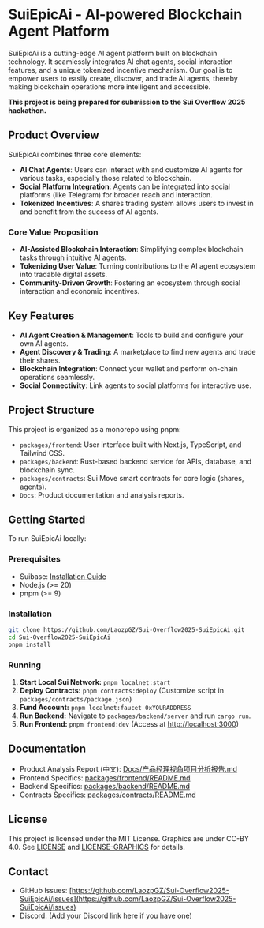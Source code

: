 # SuiEpicAi - AI-powered Blockchain Agent Platform

SuiEpicAi is a cutting-edge AI agent platform built on blockchain technology. It seamlessly integrates AI chat agents, social interaction features, and a unique tokenized incentive mechanism. Our goal is to empower users to easily create, discover, and trade AI agents, thereby making blockchain operations more intelligent and accessible.

**This project is being prepared for submission to the Sui Overflow 2025 hackathon.**

## Product Overview

SuiEpicAi combines three core elements:

- **AI Chat Agents**: Users can interact with and customize AI agents for various tasks, especially those related to blockchain.
- **Social Platform Integration**: Agents can be integrated into social platforms (like Telegram) for broader reach and interaction.
- **Tokenized Incentives**: A shares trading system allows users to invest in and benefit from the success of AI agents.

### Core Value Proposition

- **AI-Assisted Blockchain Interaction**: Simplifying complex blockchain tasks through intuitive AI agents.
- **Tokenizing User Value**: Turning contributions to the AI agent ecosystem into tradable digital assets.
- **Community-Driven Growth**: Fostering an ecosystem through social interaction and economic incentives.

## Key Features

- **AI Agent Creation & Management**: Tools to build and configure your own AI agents.
- **Agent Discovery & Trading**: A marketplace to find new agents and trade their shares.
- **Blockchain Integration**: Connect your wallet and perform on-chain operations seamlessly.
- **Social Connectivity**: Link agents to social platforms for interactive use.

## Project Structure

This project is organized as a monorepo using pnpm:

- `packages/frontend`: User interface built with Next.js, TypeScript, and Tailwind CSS.
- `packages/backend`: Rust-based backend service for APIs, database, and blockchain sync.
- `packages/contracts`: Sui Move smart contracts for core logic (shares, agents).
- `Docs`: Product documentation and analysis reports.

## Getting Started

To run SuiEpicAi locally:

### Prerequisites

- Suibase: [Installation Guide](https://suibase.io/how-to/install.html)
- Node.js (>= 20)
- pnpm (>= 9)

### Installation

```bash
git clone https://github.com/LaozpGZ/Sui-Overflow2025-SuiEpicAi.git
cd Sui-Overflow2025-SuiEpicAi
pnpm install
```

### Running

1.  **Start Local Sui Network:** `pnpm localnet:start`
2.  **Deploy Contracts:** `pnpm contracts:deploy` (Customize script in `packages/contracts/package.json`)
3.  **Fund Account:** `pnpm localnet:faucet 0xYOURADDRESS`
4.  **Run Backend:** Navigate to `packages/backend/server` and run `cargo run`.
5.  **Run Frontend:** `pnpm frontend:dev` (Access at [http://localhost:3000](http://localhost:3000))

## Documentation

- Product Analysis Report (中文): [Docs/产品经理视角项目分析报告.md](/Docs/产品经理视角项目分析报告.md)
- Frontend Specifics: [packages/frontend/README.md](/packages/frontend/README.md)
- Backend Specifics: [packages/backend/README.md](/packages/backend/README.md)
- Contracts Specifics: [packages/contracts/README.md](/packages/contracts/README.md)

## License

This project is licensed under the MIT License. Graphics are under CC-BY 4.0. See [LICENSE](/LICENSE) and [LICENSE-GRAPHICS](/LICENSE-GRAPHICS) for details.

## Contact

- GitHub Issues: [https://github.com/LaozpGZ/Sui-Overflow2025-SuiEpicAi/issues](https://github.com/LaozpGZ/Sui-Overflow2025-SuiEpicAi/issues)
- Discord: (Add your Discord link here if you have one)
